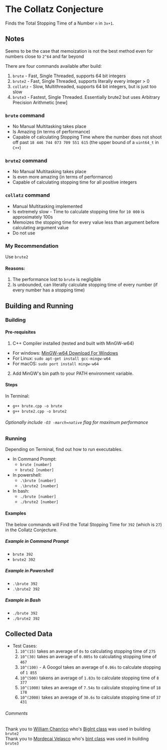 # The Collatz Conjecture
Finds the Total Stopping Time of a Number ```n``` in ```3x+1```.

## Notes
Seems to be the case that memoization is not the best method even for numbers close to ```2^64``` and far beyond

There are four commands available after build:
1. ```brute```   - Fast, Single Threaded, supports 64 bit integers
2. ```brute2```  - Fast, Single Threaded, supports literally every integer > 0
3. ```collatz``` - Slow, Multithreaded, supports 64 bit integers, but is just too slow
4. ```brute3``` - Fastest, Single Threaded. Essentially brute2 but uses Arbitrary Precision Arithmetic [new]

### ```brute``` command
* No Manual Multitasking takes place
* Is Amazing (in terms of performance)
* Capable of calculating Stopping Time where the number does not shoot off past ```18 446 744 073 709 551 615``` (the upper bound of a ```uint64_t``` in ```C++```)

### ```brute2``` command
* No Manual Multitasking takes place
* Is even more amazing (in terms of performance)
* Capable of calculating stopping time for all positive integers

### ```collatz``` command
* Manual Multitasking implemented
* Is extremely slow - Time to calculate stopping time for ```10 000``` is approximately 100s
* Memoizes the stopping time for every value less than argument before calculating argument value
* Do not use

### My Recommendation
Use ```brute2```
#### Reasons:
1. The performance lost to ```brute``` is negligible
2. Is unbounded, can literally calculate stopping time of every number (if every number has a stopping time)

## Building and Running
### Building
#### Pre-requisites
1. C++ Compiler installed (tested and built with MinGW-w64)
  * For windows: [MinGW-w64 Download For Windows](https://sourceforge.net/projects/mingw-w64/files/Toolchains%20targetting%20Win32/Personal%20Builds/mingw-builds/installer/mingw-w64-install.exe/download)
  * For Linux: ```sudo apt-get install gcc-mingw-w64```
  * For macOS: ```sudo port install mingw-w64```
2. Add MinGW's bin path to your PATH environment variable.

#### Steps
In Terminal:
* ```g++ brute.cpp -o brute```
* ```g++ brute2.cpp -o brute2```

###### Optionally include ```-O3 -march=native``` flag for maximum performance

### Running
Depending on Terminal, find out how to run executables.
* In Command Prompt:
  * ```brute [number]```
  * ```brute2 [number]```
* In powershell:
  * ```.\brute [number]```
  * ```.\brute2 [number]```
* In bash:
  * ```./brute [number]```
  * ```./brute2 [number]```

#### Examples
The below commands will Find the Total Stopping Time for ```392``` (which is ```27```) in the Collatz Conjecture.

##### Example in Command Prompt
* ```brute 392```
* ```brute2 392```

##### Example in Powershell
* ```.\brute 392```
* ```.\brute2 392```

##### Example in Bash
* ```./brute 392```
* ```./brute2 392```

## Collected Data
* Test Cases:
  1. ```10^(15)``` takes an average of ```0s``` to calculating stopping time of ```275```
  2. ```10^(30)``` takes an average of ```0.005s``` to calculating stopping time of ```467```
  3. ```10^(100)``` - A Googol takes an average of ```0.06s``` to calculate stopping of ```1 855```
  4. ```10^(500)``` takens an average of ```1.83s``` to calculate stopping time of ```8 377```
  5. ```10^(1000)``` takes an average of ```7.54s``` to calculate stopping time of ```18 178```
  6. ```10^(2000)``` takes an average of ```30.6s``` to calculate stopping time of ```37 431```


###### Comments
Thank you to [William Chanrico](https://github.com/williamchanrico) who's [BigInt class](https://github.com/williamchanrico/biginteger-cpp/blob/master/BigInt.cpp) was used in building ```brute2``` \
Thank you to [Mordecai Velasco](https://github.com/mrdcvlsc) who's [bint class](https://github.com/mrdcvlsc/APA/tree/main/bint) was used in building ```brute3```
